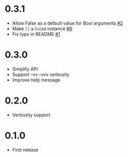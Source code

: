 # 0.3.1

- Allow False as a default value for Bool arguments [#2](https://github.com/tanakh/optparse-declarative/pull/2)
- Make `[]` a `IsCmd` instance [#6](https://github.com/tanakh/optparse-declarative/pull/6)
- Fix typo in README [#1](https://github.com/tanakh/optparse-declarative/pull/1)

# 0.3.0

- Simplify API
- Support -vv -vvv verbosity
- Improve help message

# 0.2.0

- Verbosity support

# 0.1.0

- First release
